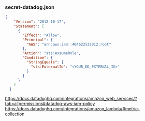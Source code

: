 ### secret-datadog.json
```json
{
    "Version": "2012-10-17",
    "Statement": [
      {
        "Effect": "Allow",
        "Principal": {
          "AWS": "arn:aws:iam::464622532012:root"
        },
        "Action": "sts:AssumeRole",
        "Condition": {
          "StringEquals": {
            "sts:ExternalId": "<YOUR_DD_EXTERNAL_ID>"
          }
        }
      }
    ]
  }
```

https://docs.datadoghq.com/integrations/amazon_web_services/?tab=allpermissions#datadog-aws-iam-policy
https://docs.datadoghq.com/integrations/amazon_lambda/#metric-collection

